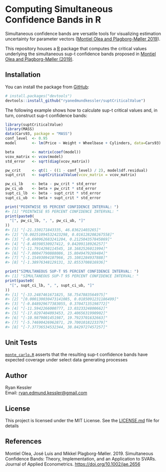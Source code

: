 
<!-- README.md is generated from README.Rmd. Please edit that file -->

# Computing Simultaneous Confidence Bands in R

Simultaneous confidence bands are versatile tools for visualizing
estimation uncertainty for parameter vectors ([Montiel Olea and
Plagborg-Møller 2019](https://doi.org/10.1002/jae.2656)).

This repository houses a [R](https://www.r-project.org/) package that
computes the critical values underlying the simultaneous sup-t
confidence bands proposed in [Montiel Olea and Plagborg-Møller
(2019)](https://doi.org/10.1002/jae.2656).

## Installation

You can install the package from [GitHub](https://github.com/):

``` r
# install.packages("devtools")
devtools::install_github("ryanedmundkessler/suptCriticalValue")
```

The following example shows how to calculate sup-t critical values and,
in turn, construct sup-t confidence bands:

``` r
library(suptCriticalValue)
library(MASS)
data(Cars93, package = "MASS")
conf_level  <- 0.95
model       <- lm(Price ~ Weight + Wheelbase + Cylinders, data=Cars93)

beta        <- matrix(coef(model))
vcov_matrix <- vcov(model)
std_error   <- sqrt(diag(vcov_matrix))

pw_crit     <- qt(1 - ((1 - conf_level) / 2), model$df.residual) 
supt_crit   <- suptCriticalValue(vcov_matrix = vcov_matrix)

pw_ci_lb    <- beta - pw_crit * std_error 
pw_ci_ub    <- beta + pw_crit * std_error 
supt_ci_lb  <- beta - supt_crit * std_error 
supt_ci_ub  <- beta + supt_crit * std_error 

print("POINTWISE 95 PERCENT CONFIDENCE INTERVAL: ")
#> [1] "POINTWISE 95 PERCENT CONFIDENCE INTERVAL: "
print(paste0(
  "[", pw_ci_lb, ", ", pw_ci_ub, "]"
))
#> [1] "[-21.330171843335, 46.83621403265]"      
#> [2] "[0.00251094532423298, 0.016128208267558]"
#> [3] "[-0.690962683241204, 0.212504357845869]" 
#> [4] "[-8.40398530927412, 9.84209118926257]"   
#> [5] "[-11.7914298114545, 18.1682526011994]"   
#> [6] "[-7.00047790888086, 15.8049479269484]"   
#> [7] "[-1.15493094107966, 25.1081284937888]"   
#> [8] "[-1.38976348129131, 32.8553708816936]"

print("SIMULTANEOUS SUP-T 95 PERCENT CONFIDENCE INTERVAL: ")
#> [1] "SIMULTANEOUS SUP-T 95 PERCENT CONFIDENCE INTERVAL: "
print(paste0(
  "[", supt_ci_lb, ", ", supt_ci_ub, "]"
))
#> [1] "[-33.2487461671825, 58.7547883564975]"     
#> [2] "[0.000130030473141085, 0.0185091231186499]"
#> [3] "[-0.848929677383055, 0.37047135198772]"    
#> [4] "[-11.5942266000777, 13.0323324800662]"     
#> [5] "[-17.0297404093453, 23.4065631990902]"     
#> [6] "[-10.9879001451987, 19.7923701632663]"     
#> [7] "[-5.74690426962871, 29.7001018223379]"     
#> [8] "[-7.37736534532344, 38.8429727457257]"
```

## Unit Tests

[`monte_carlo.R`](./inst/test/code/monte_carlo.R) asserts that the
resulting sup-t confidence bands have expected coverage under select
data generating processes

## Author

Ryan Kessler <br>Email: <ryan.edmund.kessler@gmail.com>

## License

This project is licensed under the MIT License. See the
[LICENSE.md](LICENSE.md) file for details

## References

Montiel Olea, José Luis and Mikkel Plagborg-Møller. 2019. Simultaneous
Confidence Bands: Theory, Implementation, and an Application to SVARs.
Journal of Applied Econometrics. <https://doi.org/10.1002/jae.2656>
